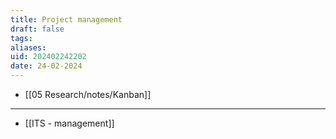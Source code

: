 ```yaml
---
title: Project management
draft: false
tags: 
aliases: 
uid: 202402242202
date: 24-02-2024
---
```

- [[05 Research/notes/Kanban]]



---
- [[ITS - management]]